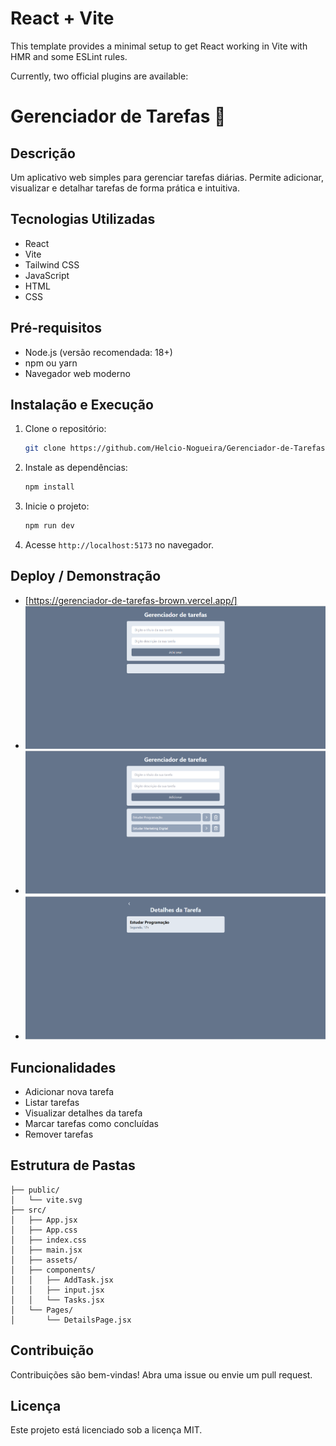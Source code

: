 # React + Vite

This template provides a minimal setup to get React working in Vite with HMR and some ESLint rules.

Currently, two official plugins are available:

# Gerenciador de Tarefas 📝

## Descrição

Um aplicativo web simples para gerenciar tarefas diárias. Permite adicionar, visualizar e detalhar tarefas de forma prática e intuitiva.

## Tecnologias Utilizadas

- React
- Vite
- Tailwind CSS
- JavaScript
- HTML
- CSS

## Pré-requisitos

- Node.js (versão recomendada: 18+)
- npm ou yarn
- Navegador web moderno

## Instalação e Execução

1. Clone o repositório:
   ```bash
   git clone https://github.com/Helcio-Nogueira/Gerenciador-de-Tarefas.git
   ```
2. Instale as dependências:
   ```bash
   npm install
   ```
3. Inicie o projeto:
   ```bash
   npm run dev
   ```
4. Acesse `http://localhost:5173` no navegador.

## Deploy / Demonstração

- [https://gerenciador-de-tarefas-brown.vercel.app/]
- ![Tela principal](./public/Gerenciador-de-Tarefas.png)
- ![Tarefas acrescentadas](./public/Gerenciador-de-Tarefas-II.png)
- ![Detalhes da tarefa](./public/Gerenciador-de-Tarefas-III.png)

## Funcionalidades

- Adicionar nova tarefa
- Listar tarefas
- Visualizar detalhes da tarefa
- Marcar tarefas como concluídas
- Remover tarefas

## Estrutura de Pastas

```
├── public/
│   └── vite.svg
├── src/
│   ├── App.jsx
│   ├── App.css
│   ├── index.css
│   ├── main.jsx
│   ├── assets/
│   ├── components/
│   │   ├── AddTask.jsx
│   │   ├── input.jsx
│   │   └── Tasks.jsx
│   └── Pages/
│       └── DetailsPage.jsx
```

## Contribuição

Contribuições são bem-vindas! Abra uma issue ou envie um pull request.

## Licença

Este projeto está licenciado sob a licença MIT.
